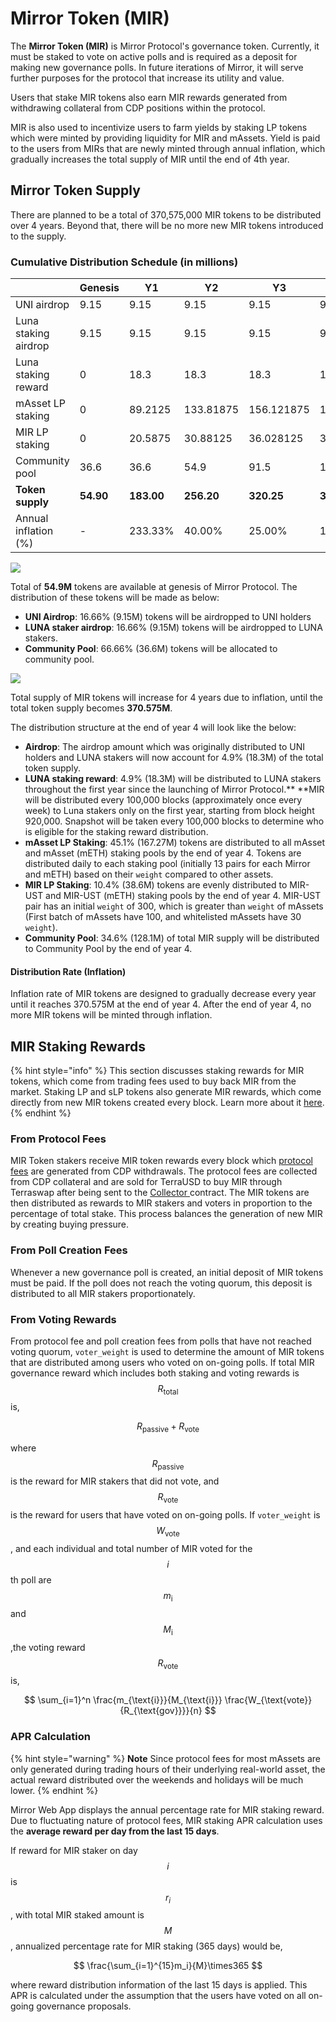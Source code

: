 # Mirror Token (MIR)

The **Mirror Token (MIR)** is Mirror Protocol's governance token. Currently, it must be staked to vote on active polls and is required as a deposit for making new governance polls. In future iterations of Mirror, it will serve further purposes for the protocol that increase its utility and value.

Users that stake MIR tokens also earn MIR rewards generated from withdrawing collateral from CDP positions within the protocol.

MIR is also used to incentivize users to farm yields by staking LP tokens which were minted by providing liquidity for MIR and mAssets. Yield is paid to the users from MIRs that are newly minted through annual inflation, which gradually increases the total supply of MIR until the end of 4th year.&#x20;

## **Mirror Token Supply**

There are planned to be a total of 370,575,000 MIR tokens to be distributed over 4 years. Beyond that, there will be no more new MIR tokens introduced to the supply.

### Cumulative Distribution Schedule (in millions)

|                      | Genesis   | Y1         | Y2         | Y3         | Y4          |
| -------------------- | --------- | ---------- | ---------- | ---------- | ----------- |
| UNI airdrop          | 9.15      | 9.15       | 9.15       | 9.15       | 9.15        |
| Luna staking airdrop | 9.15      | 9.15       | 9.15       | 9.15       | 9.15        |
| Luna staking reward  | 0         | 18.3       | 18.3       | 18.3       | 18.3        |
| mAsset LP staking    | 0         | 89.2125    | 133.81875  | 156.121875 | 167.2734375 |
| MIR LP staking       | 0         | 20.5875    | 30.88125   | 36.028125  | 38.6015625  |
| Community pool       | 36.6      | 36.6       | 54.9       | 91.5       | 128.1       |
| **Token supply**     | **54.90** | **183.00** | **256.20** | **320.25** | **370.575** |
| Annual inflation (%) | -         | 233.33%    | 40.00%     | 25.00%     | 15.71%      |

![](https://firebasestorage.googleapis.com/v0/b/gitbook-x-prod.appspot.com/o/spaces%2F-MLRzugf7mxc4ryNhTuq%2Fuploads%2FdKfSHCIDtMhwXsVLNHwy%2Ffile.png?alt=media)

Total of **54.9M** tokens are available at genesis of Mirror Protocol. The distribution of these tokens will be made as below:

* **UNI Airdrop**: 16.66% (9.15M) tokens will be airdropped to UNI holders
* **LUNA staker airdrop**: 16.66% (9.15M) tokens will be airdropped to LUNA stakers.
* **Community Pool**: 66.66% (36.6M) tokens will be allocated to community pool.

![](https://firebasestorage.googleapis.com/v0/b/gitbook-x-prod.appspot.com/o/spaces%2F-MLRzugf7mxc4ryNhTuq%2Fuploads%2FIC7UdrAp8Ne7WafFNKIk%2Ffile.png?alt=media)

Total supply of MIR tokens will increase for 4 years due to inflation, until the total token supply becomes **370.575M**.

The distribution structure at the end of year 4 will look like the below:

* **Airdrop**: The airdrop amount which was originally distributed to UNI holders and LUNA stakers will now account for 4.9% (18.3M) of the total token supply.
* **LUNA staking reward**: 4.9% (18.3M) will be distributed to LUNA stakers throughout the first year since the launching of Mirror Protocol.** **MIR will be distributed every 100,000 blocks (approximately once every week) to Luna stakers only on the first year, starting from block height 920,000. Snapshot will be taken every 100,000 blocks to determine who is eligible for the staking reward distribution.&#x20;
* **mAsset LP Staking**: 45.1% (167.27M) tokens are distributed to all mAsset and mAsset (mETH) staking pools by the end of year 4. Tokens are distributed daily to each staking pool (initially 13 pairs for each Mirror and mETH) based on their `weight` compared to other assets.
* **MIR LP Staking**: 10.4% (38.6M) tokens are evenly distributed to MIR-UST and MIR-UST (mETH) staking pools by the end of year 4. MIR-UST pair has an initial `weight` of 300, which is greater than  `weight` of mAssets (First batch of mAssets have 100, and whitelisted mAssets have 30 `weight`).&#x20;
* **Community Pool**: 34.6% (128.1M) of total MIR supply will be distributed to Community Pool by the end of year 4.&#x20;

#### **Distribution Rate (Inflation)**

Inflation rate of MIR tokens are designed to gradually decrease every year until it reaches 370.575M at the end of year 4. After the end of year 4, no more MIR tokens will be minted through inflation.

## MIR Staking Rewards

{% hint style="info" %}
This section discusses staking rewards for MIR tokens, which come from trading fees used to buy back MIR from the market. Staking LP and sLP tokens also generate MIR rewards, which come directly from new MIR tokens created every block. Learn more about it [here](staking-tokens-lp-and-slp.md#staking-rewards).
{% endhint %}

### From Protocol Fees

MIR Token stakers receive MIR token rewards every block which [protocol fees](mirrored-assets-massets.md#protocol-fee) are generated from CDP withdrawals. The protocol fees are collected from CDP collateral and are sold for TerraUSD to buy MIR through Terraswap after being sent to the [Collector ](../contracts/collector.md)contract. The MIR tokens are then distributed as rewards to MIR stakers and voters in proportion to the percentage of total stake. This process balances the generation of new MIR by creating buying pressure.

### From Poll Creation Fees

Whenever a new governance poll is created, an initial deposit of MIR tokens must be paid. If the poll does not reach the voting quorum, this deposit is distributed to all MIR stakers proportionately.

### From Voting Rewards

From protocol fee and poll creation fees from polls that have not reached voting quorum,  `voter_weight` is used to determine the amount of MIR tokens that are distributed among users who voted on on-going polls. If total MIR governance reward which includes both staking and voting rewards is $$R_{\text{total}}$$ is,

$$
R_{\text{passive}}+R_{\text{vote}}
$$

where $$R_{\text{passive}}$$is the reward for MIR stakers that did not vote, and $$R_{\text{vote}}$$is the reward for users that have voted on on-going polls. If `voter_weight` is $$W_{\text{vote}}$$, and each individual and total number of MIR voted for the $$i$$th poll are $$m_{\text{i}}$$ and $$M_{\text{i}}$$,the voting reward  $$R_{\text{vote}}$$ is,

$$
\sum_{i=1}^n \frac{m_{\text{i}}}{M_{\text{i}}} \frac{W_{\text{vote}}{R_{\text{gov}}}}{n}
$$

### APR Calculation

{% hint style="warning" %}
**Note** Since protocol fees for most mAssets are only generated during trading hours of their underlying real-world asset, the actual reward distributed over the weekends and holidays will be much lower.&#x20;
{% endhint %}

Mirror Web App displays the annual percentage rate for MIR staking reward. Due to fluctuating nature of protocol fees, MIR staking APR calculation uses the **average reward per day from the last 15 days**.

If reward for MIR staker on day $$i$$ is $$r_i$$, with total MIR staked amount is $$M$$, annualized percentage rate for MIR staking (365 days) would be,

$$
\frac{\sum_{i=1}^{15}m_i}{M}\times365
$$

where reward distribution information of the last 15 days is applied. This APR is calculated under the assumption that the users have voted on all on-going governance proposals.&#x20;

